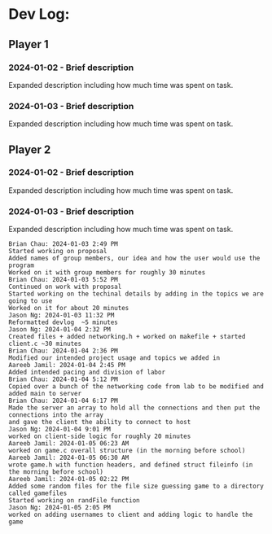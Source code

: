 # Dev Log:

## Player 1

### 2024-01-02 - Brief description

Expanded description including how much time was spent on task.

### 2024-01-03 - Brief description

Expanded description including how much time was spent on task.

## Player 2

### 2024-01-02 - Brief description

Expanded description including how much time was spent on task.

### 2024-01-03 - Brief description

Expanded description including how much time was spent on task.

```
Brian Chau: 2024-01-03 2:49 PM
Started working on proposal
Added names of group members, our idea and how the user would use the program
Worked on it with group members for roughly 30 minutes
Brian Chau: 2024-01-03 5:52 PM
Continued on work with proposal
Started working on the techinal details by adding in the topics we are going to use
Worked on it for about 20 minutes
Jason Ng: 2024-01-03 11:32 PM
Reformatted devlog  ~5 minutes
Jason Ng: 2024-01-04 2:32 PM
Created files + added networking.h + worked on makefile + started client.c ~30 minutes
Brian Chau: 2024-01-04 2:36 PM
Modified our intended project usage and topics we added in
Aareeb Jamil: 2024-01-04 2:45 PM
Added intended pacing and division of labor
Brian Chau: 2024-01-04 5:12 PM
Copied over a bunch of the networking code from lab to be modified and added main to server
Brian Chau: 2024-01-04 6:17 PM
Made the server an array to hold all the connections and then put the connections into the array
and gave the client the ability to connect to host
Jason Ng: 2024-01-04 9:01 PM 
worked on client-side logic for roughly 20 minutes 
Aareeb Jamil: 2024-01-05 06:23 AM
worked on game.c overall structure (in the morning before school)
Aareeb Jamil: 2024-01-05 06:30 AM
wrote game.h with function headers, and defined struct fileinfo (in the morning before school) 
Aareeb Jamil: 2024-01-05 02:22 PM
Added some random files for the file size guessing game to a directory called gamefiles
Started working on randFile function
Jason Ng: 2024-01-05 2:05 PM 
worked on adding usernames to client and adding logic to handle the game
```
